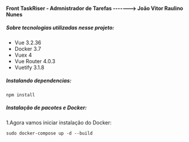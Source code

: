 #### Front TaskRiser - Admnistrador de Tarefas -------> João Vitor Raulino Nunes

##### Sobre tecnologias utilizadas nesse projeto:
- Vue 3.2.36
- Docker 3.7
- Vuex 4
- Vue Router 4.0.3
- Vuetify 3.1.8

##### Instalando dependencias:
```
npm install
```
##### Instalação de pacotes e Docker:

1.Agora vamos iniciar instalação do Docker:
```
sudo docker-compose up -d --build
```
